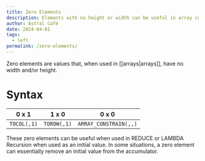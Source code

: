 ```yaml
---
title: Zero Elements
description: Elements with no height or width can be useful in array construction.
author: Astral Café
date: 2024-04-01
tags:
  - left
permalink: /zero-elements/
---
```


Zero elements are values that, when used in [[arrays|arrays]], have no width and/or height.

# Syntax

| **0 x 1**   | **1 x 0**   | **0 x 0**             |
| ----------- | ----------- | --------------------- |
| `TOCOL(,1)` | `TOROW(,1)` | `ARRAY_CONSTRAIN(,,)` |

These zero elements can be useful when used in REDUCE or LAMBDA Recursion when used as an initial value. In some situations, a zero element can essentially remove an initial value from the accumulator.